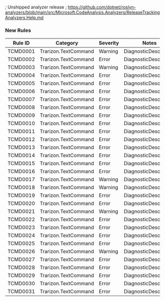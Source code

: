﻿; Unshipped analyzer release
; https://github.com/dotnet/roslyn-analyzers/blob/main/src/Microsoft.CodeAnalysis.Analyzers/ReleaseTrackingAnalyzers.Help.md

### New Rules

Rule ID | Category | Severity | Notes
--------|----------|----------|-------
TCMD0001 | Trarizon.TextCommand | Warning | DiagnosticDescriptors
TCMD0002 | Trarizon.TextCommand | Error | DiagnosticDescriptors
TCMD0003 | Trarizon.TextCommand | Warning | DiagnosticDescriptors
TCMD0004 | Trarizon.TextCommand | Error | DiagnosticDescriptors
TCMD0005 | Trarizon.TextCommand | Error | DiagnosticDescriptors
TCMD0006 | Trarizon.TextCommand | Error | DiagnosticDescriptors
TCMD0007 | Trarizon.TextCommand | Error | DiagnosticDescriptors
TCMD0008 | Trarizon.TextCommand | Error | DiagnosticDescriptors
TCMD0009 | Trarizon.TextCommand | Error | DiagnosticDescriptors
TCMD0010 | Trarizon.TextCommand | Error | DiagnosticDescriptors
TCMD0011 | Trarizon.TextCommand | Error | DiagnosticDescriptors
TCMD0012 | Trarizon.TextCommand | Error | DiagnosticDescriptors
TCMD0013 | Trarizon.TextCommand | Error | DiagnosticDescriptors
TCMD0014 | Trarizon.TextCommand | Error | DiagnosticDescriptors
TCMD0015 | Trarizon.TextCommand | Error | DiagnosticDescriptors
TCMD0016 | Trarizon.TextCommand | Error | DiagnosticDescriptors
TCMD0017 | Trarizon.TextCommand | Warning | DiagnosticDescriptors
TCMD0018 | Trarizon.TextCommand | Warning | DiagnosticDescriptors
TCMD0019 | Trarizon.TextCommand | Error | DiagnosticDescriptors
TCMD0020 | Trarizon.TextCommand | Error | DiagnosticDescriptors
TCMD0021 | Trarizon.TextCommand | Warning | DiagnosticDescriptors
TCMD0022 | Trarizon.TextCommand | Error | DiagnosticDescriptors
TCMD0023 | Trarizon.TextCommand | Error | DiagnosticDescriptors
TCMD0024 | Trarizon.TextCommand | Error | DiagnosticDescriptors
TCMD0025 | Trarizon.TextCommand | Error | DiagnosticDescriptors
TCMD0026 | Trarizon.TextCommand | Warning | DiagnosticDescriptors
TCMD0027 | Trarizon.TextCommand | Error | DiagnosticDescriptors
TCMD0028 | Trarizon.TextCommand | Error | DiagnosticDescriptors
TCMD0029 | Trarizon.TextCommand | Error | DiagnosticDescriptors
TCMD0030 | Trarizon.TextCommand | Error | DiagnosticDescriptors
TCMD0031 | Trarizon.TextCommand | Error | DiagnosticDescriptors
